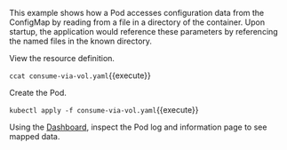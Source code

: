 This example shows how a Pod accesses configuration data from the ConfigMap by reading from a file in a directory of the container. Upon startup, the application would reference these parameters by referencing the named files in the known directory.

View the resource definition.

`ccat consume-via-vol.yaml`{{execute}}

Create the Pod.

`kubectl apply -f consume-via-vol.yaml`{{execute}}

Using the [Dashboard](https://[[HOST_SUBDOMAIN]]-30000-[[KATACODA_HOST]].environments.katacoda.com/), inspect the Pod log and information page to see mapped data.
